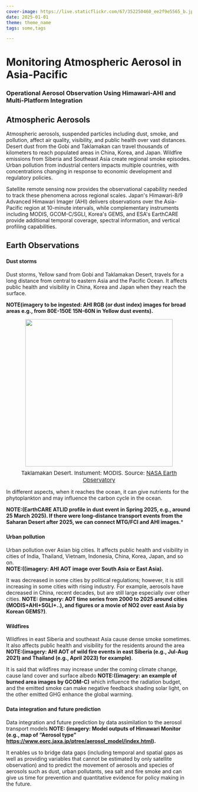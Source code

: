 ```yaml
---
cover-image: https://live.staticflickr.com/67/352250460_ee2f9e5565_b.jpg
date: 2025-01-01 
theme: theme_name
tags: some,tags

---
```


# Monitoring Atmospheric Aerosol in Asia-Pacific <!--{ as="img" mode="hero" src="https://live.staticflickr.com/67/352250460_ee2f9e5565_b.jpg" }-->
### Operational Aerosol Observation Using Himawari-AHI and Multi-Platform Integration <!--{ style="font-size:1.5rem;opacity:0.7;margin-top:1rem;" }-->

## Atmospheric Aerosols

Atmospheric aerosols, suspended particles including dust, smoke, and pollution, affect air quality, visibility, and public health over vast distances. Desert dust from the Gobi and Taklamakan can travel thousands of kilometers to reach populated areas in China, Korea, and Japan. Wildfire emissions from Siberia and Southeast Asia create regional smoke episodes. Urban pollution from industrial centers impacts multiple countries, with concentrations changing in response to economic development and regulatory policies.

Satellite remote sensing now provides the observational capability needed to track these phenomena across regional scales. Japan's Himawari-8/9 Advanced Himawari Imager (AHI) delivers observations over the Asia-Pacific region at 10-minute intervals, while complementary instruments including MODIS, GCOM-C/SGLI, Korea's GEMS, and ESA's EarthCARE provide additional temporal coverage, spectral information, and vertical profiling capabilities.


## Earth Observations <!--{ as="eox-map" mode="tour" }-->


### <!--{ layers='[{"type":"Group","properties":{"id":"OverlayGroup","title":"Overlay Layers"},"layers":[{"type":"Tile","properties":{"id":"overlay_bright;:;EPSG:3857","title":"Overlay labels"},"source":{"type":"XYZ","url":"//s2maps-tiles.eu/wmts/1.0.0/overlay_base_bright_3857/default/g/{z}/{y}/{x}.png","projection":"EPSG:3857"}}]},{"type":"Group","properties":{"id":"AnalysisGroup","title":"Data Layers"},"layers":[{"type":"Tile","properties":{"id":"NO2_daily;:;10a0b9e3-6c77-408f-a200-a7fcf2a637b1;:;NO2_daily;:;EPSG:3857","title":"NO2_daily"},"source":{"type":"TileWMS","url":"https://services.sentinel-hub.com/ogc/wms/0635c213-17a1-48ee-aef7-9d1731695a54","projection":"EPSG:4326","tileGrid":{"tileSize":[512,512]},"params":{"LAYERS":["AWS_NO2-VISUALISATION"],"TILED":true,"TIME":"2025-06-23T00:00:00Z/2025-06-23T23:59:59Z"}},"opacity":0}]},{"type":"Group","properties":{"id":"BaseLayersGroup","title":"Base Layers"},"layers":[{"type":"Tile","properties":{"id":"cloudless-2024;:;EPSG:3857","title":"EOxCloudless 2024"},"source":{"type":"XYZ","url":"//s2maps-tiles.eu/wmts/1.0.0/s2cloudless-2024_3857/default/g/{z}/{y}/{x}.jpeg","projection":"EPSG:3857"},"visible":true},{"type":"Tile","properties":{"id":"OSM;:;EPSG:3857","title":"OSM Background"},"source":{"type":"XYZ","url":"//s2maps-tiles.eu/wmts/1.0.0/osm_3857/default/g/{z}/{y}/{x}.jpeg","projection":"EPSG:3857"}},{"type":"Tile","properties":{"id":"terrain-light;:;EPSG:3857","title":"Terrain Light"},"source":{"type":"XYZ","url":"//s2maps-tiles.eu/wmts/1.0.0/terrain-light_3857/default/g/{z}/{y}/{x}.jpeg","projection":"EPSG:3857"},"visible":false}]}]' zoom="7.073885363053369" center=[81.26858135898271,38.099545486981754] projection="" animationOptions={duration:500}}-->
#### Dust storms
 Dust storms, Yellow sand from Gobi and Taklamakan Desert, travels for a long distance from central to eastern Asia and the Pacific Ocean. It affects public health and visibility in China, Korea and Japan when they reach the surface. 
 
 **NOTE(imagery to be ingested: AHI RGB (or dust index) images for broad areas e.g., from 80E-150E 15N-60N in Yellow dust events).** 
 
<center>
  <img src="https://eoimages.gsfc.nasa.gov/images/imagerecords/1000/1925/Taklimakan.jpg" width="400">
  <div style="font-size:15px; margin-top:8px;">
    Taklamakan Desert. Instument: MODIS. Source: 
    <a href="https://eoimages.gsfc.nasa.gov/images/imagerecords/1000/1925/Taklimakan.jpg" target="_blank">
      NASA Earth Observatory
    </a>
  </div>
</center>

In different aspects, when it reaches the ocean, it can give nutrients for the phytoplankton and may influence the carbon cycle in the ocean.

**NOTE:(EarthCARE ATLID profile in dust event in Spring 2025, e.g., around 25 March 2025). If there were long-distance transport events from the Saharan Desert after 2025, we can connect MTG/FCI and AHI images.*** 
 
 
 ### <!--{ layers='[{"type":"Group","properties":{"id":"OverlayGroup","title":"Overlay Layers"},"layers":[{"type":"Tile","properties":{"id":"overlay_bright;:;EPSG:3857","title":"Overlay labels"},"source":{"type":"XYZ","url":"//s2maps-tiles.eu/wmts/1.0.0/overlay_base_bright_3857/default/g/{z}/{y}/{x}.png","projection":"EPSG:3857"}}]},{"type":"Group","properties":{"id":"AnalysisGroup","title":"Data Layers"},"layers":[{"type":"Tile","properties":{"id":"NO2_daily;:;10a0b9e3-6c77-408f-a200-a7fcf2a637b1;:;NO2_daily;:;EPSG:3857","title":"NO2_daily"},"source":{"type":"TileWMS","url":"https://services.sentinel-hub.com/ogc/wms/0635c213-17a1-48ee-aef7-9d1731695a54","projection":"EPSG:4326","tileGrid":{"tileSize":[512,512]},"params":{"LAYERS":["AWS_NO2-VISUALISATION"],"TILED":true,"TIME":"2025-06-23T00:00:00Z/2025-06-23T23:59:59Z"}},"opacity":0}]},{"type":"Group","properties":{"id":"BaseLayersGroup","title":"Base Layers"},"layers":[{"type":"Tile","properties":{"id":"cloudless-2024;:;EPSG:3857","title":"EOxCloudless 2024"},"source":{"type":"XYZ","url":"//s2maps-tiles.eu/wmts/1.0.0/s2cloudless-2024_3857/default/g/{z}/{y}/{x}.jpeg","projection":"EPSG:3857"},"visible":true},{"type":"Tile","properties":{"id":"OSM;:;EPSG:3857","title":"OSM Background"},"source":{"type":"XYZ","url":"//s2maps-tiles.eu/wmts/1.0.0/osm_3857/default/g/{z}/{y}/{x}.jpeg","projection":"EPSG:3857"}},{"type":"Tile","properties":{"id":"terrain-light;:;EPSG:3857","title":"Terrain Light"},"source":{"type":"XYZ","url":"//s2maps-tiles.eu/wmts/1.0.0/terrain-light_3857/default/g/{z}/{y}/{x}.jpeg","projection":"EPSG:3857"},"visible":false}]}]' zoom="5.809520483392844" center=[122.62510333899236,28.72158738444547] projection="" animationOptions={duration:500}}-->
#### Urban pollution
Urban pollution over Asian big cities. It affects public health and visibility in cities of India, Thailand, Vietnam, Indonesia, China, Korea, Japan, and so on.  
**NOTE:((imagery: AHI AOT image over South Asia or East Asia).** 


It was decreased in some cities by political regulations; however, it is still increasing in some cities with rising industry. For example, aerosols have decreased in China, recent decades, but are still large especially over other cities. 
**NOTE: (imagery: AOT time series from 2000 to 2025 around cities (MODIS+AHI+SGLI+..), and figures or a movie of NO2 over east Asia by Korean GEMS?)**.


### <!--{ layers='[{"type":"Group","properties":{"id":"OverlayGroup","title":"Overlay Layers"},"layers":[{"type":"Tile","properties":{"id":"overlay_bright;:;EPSG:3857","title":"Overlay labels"},"source":{"type":"XYZ","url":"//s2maps-tiles.eu/wmts/1.0.0/overlay_base_bright_3857/default/g/{z}/{y}/{x}.png","projection":"EPSG:3857"}}]},{"type":"Group","properties":{"id":"AnalysisGroup","title":"Data Layers"},"layers":[{"type":"Tile","properties":{"id":"NO2_daily;:;10a0b9e3-6c77-408f-a200-a7fcf2a637b1;:;NO2_daily;:;EPSG:3857","title":"NO2_daily"},"source":{"type":"TileWMS","url":"https://services.sentinel-hub.com/ogc/wms/0635c213-17a1-48ee-aef7-9d1731695a54","projection":"EPSG:4326","tileGrid":{"tileSize":[512,512]},"params":{"LAYERS":["AWS_NO2-VISUALISATION"],"TILED":true,"TIME":"2025-06-23T00:00:00Z/2025-06-23T23:59:59Z"}},"opacity":0}]},{"type":"Group","properties":{"id":"BaseLayersGroup","title":"Base Layers"},"layers":[{"type":"Tile","properties":{"id":"cloudless-2024;:;EPSG:3857","title":"EOxCloudless 2024"},"source":{"type":"XYZ","url":"//s2maps-tiles.eu/wmts/1.0.0/s2cloudless-2024_3857/default/g/{z}/{y}/{x}.jpeg","projection":"EPSG:3857"},"visible":true},{"type":"Tile","properties":{"id":"OSM;:;EPSG:3857","title":"OSM Background"},"source":{"type":"XYZ","url":"//s2maps-tiles.eu/wmts/1.0.0/osm_3857/default/g/{z}/{y}/{x}.jpeg","projection":"EPSG:3857"}},{"type":"Tile","properties":{"id":"terrain-light;:;EPSG:3857","title":"Terrain Light"},"source":{"type":"XYZ","url":"//s2maps-tiles.eu/wmts/1.0.0/terrain-light_3857/default/g/{z}/{y}/{x}.jpeg","projection":"EPSG:3857"},"visible":false}]}]' zoom="5.572157740011712" center=[134.990105633207,-1.1761414742908727] projection="" animationOptions={duration:500}}-->
#### Wildfires
Wildfires in east Siberia and southeast Asia cause dense smoke sometimes. It also affects public health and visibility for the residents around the area **NOTE:(imagery: AHI AOT of wild fire events in east Siberia (e.g., Jul-Aug 2021) and Thailand (e.g., April 2023) for example)**. 

It is said that wildfires may increase under the coming climate change, cause land cover and surface albedo **NOTE:((imagery: an example of burned area images by GCOM-C)** which influence the radiation budget, and the emitted smoke can make negative feedback shading solar light, on the other emitted GHG enhance the global warming. 

### <!--{ layers='[{"type":"Group","properties":{"id":"OverlayGroup","title":"Overlay Layers"},"layers":[{"type":"Tile","properties":{"id":"overlay_bright;:;EPSG:3857","title":"Overlay labels"},"source":{"type":"XYZ","url":"//s2maps-tiles.eu/wmts/1.0.0/overlay_base_bright_3857/default/g/{z}/{y}/{x}.png","projection":"EPSG:3857"}}]},{"type":"Group","properties":{"id":"AnalysisGroup","title":"Data Layers"},"layers":[{"type":"Tile","properties":{"id":"NO2_daily;:;10a0b9e3-6c77-408f-a200-a7fcf2a637b1;:;NO2_daily;:;EPSG:3857","title":"NO2_daily"},"source":{"type":"TileWMS","url":"https://services.sentinel-hub.com/ogc/wms/0635c213-17a1-48ee-aef7-9d1731695a54","projection":"EPSG:4326","tileGrid":{"tileSize":[512,512]},"params":{"LAYERS":["AWS_NO2-VISUALISATION"],"TILED":true,"TIME":"2025-06-23T00:00:00Z/2025-06-23T23:59:59Z"}},"opacity":0}]},{"type":"Group","properties":{"id":"BaseLayersGroup","title":"Base Layers"},"layers":[{"type":"Tile","properties":{"id":"cloudless-2024;:;EPSG:3857","title":"EOxCloudless 2024"},"source":{"type":"XYZ","url":"//s2maps-tiles.eu/wmts/1.0.0/s2cloudless-2024_3857/default/g/{z}/{y}/{x}.jpeg","projection":"EPSG:3857"},"visible":true},{"type":"Tile","properties":{"id":"OSM;:;EPSG:3857","title":"OSM Background"},"source":{"type":"XYZ","url":"//s2maps-tiles.eu/wmts/1.0.0/osm_3857/default/g/{z}/{y}/{x}.jpeg","projection":"EPSG:3857"}},{"type":"Tile","properties":{"id":"terrain-light;:;EPSG:3857","title":"Terrain Light"},"source":{"type":"XYZ","url":"//s2maps-tiles.eu/wmts/1.0.0/terrain-light_3857/default/g/{z}/{y}/{x}.jpeg","projection":"EPSG:3857"},"visible":false}]}]' zoom="6.471945364442537" center=[137.37094918117356,36.598752372706954] projection="" animationOptions={duration:500}}-->
####  Data integration and future prediction
Data integration and future prediction by data assimilation to the aerosol transport models **NOTE: (imagery: Model outputs of Himawari Monitor (e.g., map of “Aerosol type” https://www.eorc.jaxa.jp/ptree/aerosol_model/index.html).** 

It enables us to bridge data gaps (including temporal and spatial gaps as well as providing variables that cannot be estimated by only satellite observation) and to predict the movement of aerosols and species of aerosols such as dust, urban pollutants, sea salt and fire smoke and can give us time for prevention and quantitative evidence for policy making in the future.




